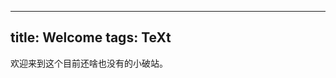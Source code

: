 <!--
 * @Date: 2020-04-21 08:06:52
 * @LastEditTime: 2020-10-13 14:27:49
 * @LastEditors: Li Xiang
 * @Description: 
 * @FilePath: \notlixiang.github.io\_posts\2020-10-1-welcome.md
-->
---
title: Welcome
tags: TeXt
---

欢迎来到这个目前还啥也没有的小破站。